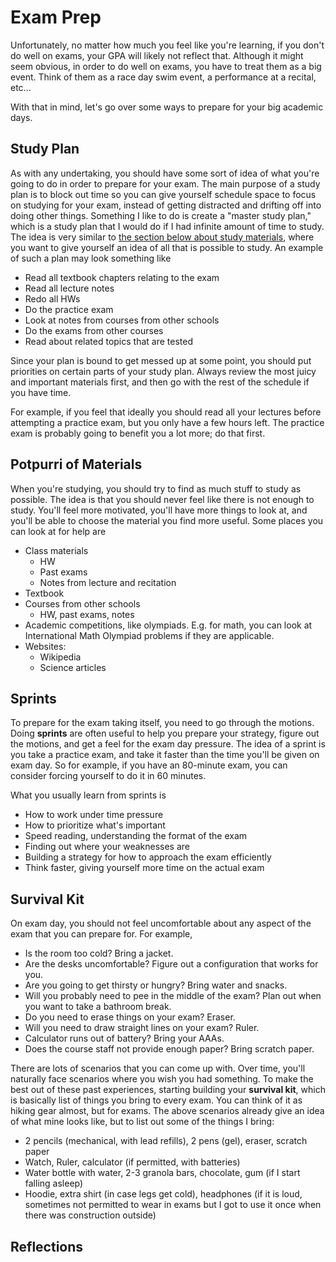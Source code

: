 # Exam Prep

Unfortunately, no matter how much you feel like you're learning, if you don't do
well on exams, your GPA will likely not reflect that. Although it might seem obvious,
in order to do well on exams, you have to treat them as a big event. Think of them as
a race day swim event, a performance at a recital, etc...

With that in mind, let's go over some ways to prepare for your big academic days.

## Study Plan

As with any undertaking, you should have some sort of idea of what you're going to
do in order to prepare for your exam. The main purpose of a study plan is to
block out time so you can give yourself schedule space to focus on studying
for your exam, instead of getting distracted and drifting off into doing other things. Something I like to do is create a "master study plan," which is a study plan that I would do if I had infinite amount of time to study. The idea is very similar to [the section below about study materials](##potpurri-of-materials), where you want to give yourself an idea of all that is possible to study. An example of such a plan may look something like

- Read all textbook chapters relating to the exam
- Read all lecture notes
- Redo all HWs
- Do the practice exam
- Look at notes from courses from other schools
- Do the exams from other courses
- Read about related topics that are tested

Since your plan is bound to get messed up at some point, you should put priorities on
certain parts of your study plan. Always review the most juicy and important materials first,
and then go with the rest of the schedule if you have time.

For example, if you feel that ideally you should read all your lectures
before attempting a practice exam, but you only have a few hours left.
The practice exam is probably going to benefit you a lot more; do that first.

## Potpurri of Materials

When you're studying, you should try to find as much stuff to study as possible. The idea is that you should never feel like there is not enough to study.
You'll feel more motivated, you'll have more things to look at, and you'll be able to choose the material you find more useful. Some places you can look at for help are

- Class materials
  - HW
  - Past exams
  - Notes from lecture and recitation
- Textbook
- Courses from other schools
  - HW, past exams, notes
- Academic competitions, like olympiads. E.g. for math, you can look at International Math Olympiad problems if they are applicable.
- Websites:
  - Wikipedia
  - Science articles

## Sprints

To prepare for the exam taking itself, you need to go through the motions. Doing **sprints** are often useful to help you prepare your strategy, figure out the motions, and get a feel for the exam day pressure. The idea of a sprint is you take a practice exam, and take it faster than the time you'll be given on exam day. So for example, if you have an 80-minute exam, you can consider forcing yourself to do it in 60 minutes.

What you usually learn from sprints is

- How to work under time pressure
- How to prioritize what's important
- Speed reading, understanding the format of the exam
- Finding out where your weaknesses are
- Building a strategy for how to approach the exam efficiently
- Think faster, giving yourself more time on the actual exam

## Survival Kit

On exam day, you should not feel uncomfortable about any aspect of the exam that you can prepare for.
For example,

- Is the room too cold? Bring a jacket.
- Are the desks uncomfortable? Figure out a configuration that works for you.
- Are you going to get thirsty or hungry? Bring water and snacks.
- Will you probably need to pee in the middle of the exam? Plan out when you want to take a bathroom break.
- Do you need to erase things on your exam? Eraser.
- Will you need to draw straight lines on your exam? Ruler.
- Calculator runs out of battery? Bring your AAAs.
- Does the course staff not provide enough paper? Bring scratch paper.

There are lots of scenarios that you can come up with. Over time, you'll naturally face scenarios where
you wish you had something. To make the best out of these past experiences, starting building your
**survival kit**, which is basically list of things you bring to every exam. You can think of it as hiking
gear almost, but for exams. The above scenarios already give an idea of what mine looks like, but to list
out some of the things I bring:

- 2 pencils (mechanical, with lead refills), 2 pens (gel), eraser, scratch paper
- Watch, Ruler, calculator (if permitted, with batteries)
- Water bottle with water, 2-3 granola bars, chocolate, gum (if I start falling asleep)
- Hoodie, extra shirt (in case legs get cold), headphones (if it is loud, sometimes not permitted to wear in exams but I got to use it once when there was construction outside)

## Reflections